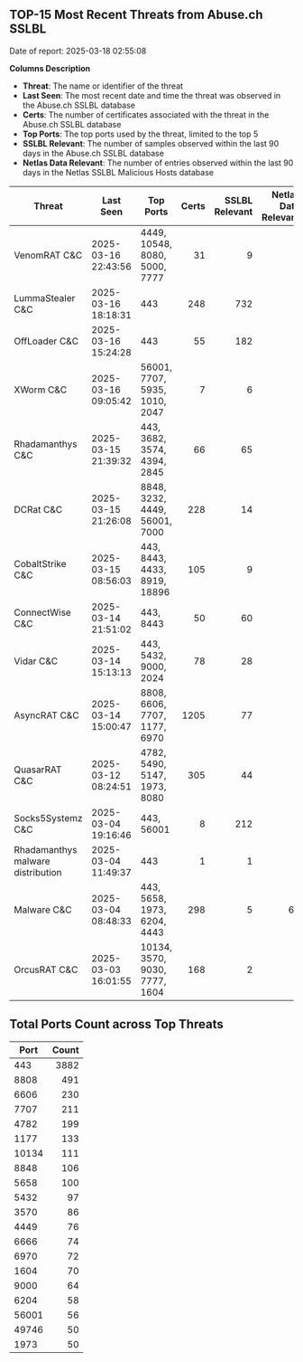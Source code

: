 ## TOP-15 Most Recent Threats from Abuse.ch SSLBL
Date of report: 2025-03-18 02:55:08

**Columns Description**
- **Threat**: The name or identifier of the threat
- **Last Seen**: The most recent date and time the threat was observed in the Abuse.ch SSLBL database
- **Certs**: The number of certificates associated with the threat in the Abuse.ch SSLBL database
- **Top Ports**: The top ports used by the threat, limited to the top 5
- **SSLBL Relevant**: The number of samples observed within the last 90 days in the Abuse.ch SSLBL database
- **Netlas Data Relevant**: The number of entries observed within the last 90 days in the Netlas SSLBL Malicious Hosts database



| Threat                     | Last Seen           | Top Ports          | Certs        | SSLBL Relevant   | Netlas Data Relevant  |
|----------------------------|---------------------|--------------------|-------------:|-----------------:|----------------------:|
| VenomRAT C&C               | 2025-03-16 22:43:56 | 4449, 10548, 8080, 5000, 7777 | 31 | 9 | 0 |
| LummaStealer C&C           | 2025-03-16 18:18:31 | 443 | 248 | 732 | 0 |
| OffLoader C&C              | 2025-03-16 15:24:28 | 443 | 55 | 182 | 1 |
| XWorm C&C                  | 2025-03-16 09:05:42 | 56001, 7707, 5935, 1010, 2047 | 7 | 6 | 0 |
| Rhadamanthys C&C           | 2025-03-15 21:39:32 | 443, 3682, 3574, 4394, 2845 | 66 | 65 | 0 |
| DCRat C&C                  | 2025-03-15 21:26:08 | 8848, 3232, 4449, 56001, 7000 | 228 | 14 | 0 |
| CobaltStrike C&C           | 2025-03-15 08:56:03 | 443, 8443, 4433, 8919, 18896 | 105 | 9 | 5 |
| ConnectWise C&C            | 2025-03-14 21:51:02 | 443, 8443 | 50 | 60 | 1 |
| Vidar C&C                  | 2025-03-14 15:13:13 | 443, 5432, 9000, 2024 | 78 | 28 | 5 |
| AsyncRAT C&C               | 2025-03-14 15:00:47 | 8808, 6606, 7707, 1177, 6970 | 1205 | 77 | 0 |
| QuasarRAT C&C              | 2025-03-12 08:24:51 | 4782, 5490, 5147, 1973, 8080 | 305 | 44 | 0 |
| Socks5Systemz C&C          | 2025-03-04 19:16:46 | 443, 56001 | 8 | 212 | 6 |
| Rhadamanthys malware distribution | 2025-03-04 11:49:37 | 443 | 1 | 1 | 0 |
| Malware C&C                | 2025-03-04 08:48:33 | 443, 5658, 1973, 6204, 4443 | 298 | 5 | 64 |
| OrcusRAT C&C               | 2025-03-03 16:01:55 | 10134, 3570, 9030, 7777, 1604 | 168 | 2 | 0 |

## Total Ports Count across Top Threats
| Port       | Count      |
|------------|-----------:|
| 443 | 3882 |
| 8808 | 491 |
| 6606 | 230 |
| 7707 | 211 |
| 4782 | 199 |
| 1177 | 133 |
| 10134 | 111 |
| 8848 | 106 |
| 5658 | 100 |
| 5432 | 97 |
| 3570 | 86 |
| 4449 | 76 |
| 6666 | 74 |
| 6970 | 72 |
| 1604 | 70 |
| 9000 | 64 |
| 6204 | 58 |
| 56001 | 56 |
| 49746 | 50 |
| 1973 | 50 |